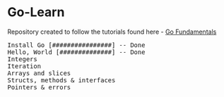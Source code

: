 # Go-Learn

Repository created to follow the tutorials found here - [Go Fundamentals](https://quii.gitbook.io/learn-go-with-tests/go-fundamentals/install-go)

<pre>
Install Go [################] -- Done  
Hello, World [##############] -- Done  
Integers
Iteration  
Arrays and slices  
Structs, methods & interfaces  
Pointers & errors  
</pre>


